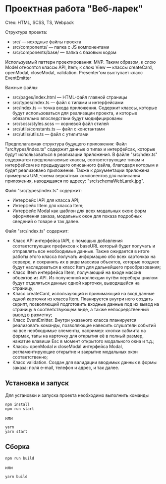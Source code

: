 # Проектная работа "Веб-ларек"

Стек: HTML, SCSS, TS, Webpack

Структура проекта:
- src/ — исходные файлы проекта
- src/components/ — папка с JS компонентами
- src/components/base/ — папка с базовым кодом

Используемый паттерн проектирования: MVP. Таким образом, к слою Model относятся классы API, Item; к слою View — классы createCard, openModal, closeModal, validation. Presenter'ом выступает класс EventEmitter

Важные файлы:
- src/pages/index.html — HTML-файл главной страницы
- src/types/index.ts — файл с типами и интерфейсами
- src/index.ts — точка входа приложения. Содержит классы, которые будут использоваться для реализации проекта, и которые обязательно впоследствии будут модифицированы
- src/scss/styles.scss — корневой файл стилей
- src/utils/constants.ts — файл с константами
- src/utils/utils.ts — файл с утилитами

Предполагаемая структура будущего приложения:
Файл "src/types/index.ts" содержит данные о типах и интерфейсах, которые будут использоваться в реализации приложения. В файле "src/ndex.ts" содержатся предполагаемые классы, соответствующие типам и интерфейсам из предыдущего описанного файла, благодаря которым и будет реализовано приложение. Также к документации приложена примерная UML-схема вероятных компонентов для написания приложения, находящаяся по адресу: "src/schemaWebLarek.jpg". 

Файл "src/types/index.ts" содержит:
- Интерфейс IAPI для класса API;
- Интерфейс IItem для класса Item;
- Интерфейс Modal как шаблон для всех модальных окон: форм оформления заказа, модальных окон для показа подробных сведений о товаре и так далее.

Файл "src/index.ts" содержит:
- Класс API интерфейса IAPI, с помощью добавления соответствующих префиксов к baseURL который будет получать и отправлять все необходимые данные. Также ожидается в итоге работы этого класса получать информацию обо всех карточках на сервере, и сохранять их в виде массива объектов, которые позднее будут наследоваться в класс Item для дальнейшего преобразования;
- Класс IItem интерфейса IItem, получающий на входе массив объектов из API. Из полученной коллекции путём перебора циклом будут отделяться данные одной карточки, выводящейся на страницу;
- Класс createCard, использующий и принимающий на вход данные одной карточки из класса Item. Планируется внутри него создать скрипт, позволяющий подготовить входные данные под их вывод на страницу в соответствующем виде, а также непосредственный вывод в разметку;
- Класс EventEmitter. Внутри указаного класса планируется реализовать команды, позволяющие навесить слушатели событий на все необходимые элементы, например: кнопки сабмита на формах, тапы на карточку для открытия её в полный размер, нажатие клавиши Esc в момент открытого модального окна и т.д.;
- Классы openModal и closeModal интерфейса Modal, регламентирующие открытие и закрытие модальных окон соответственно;
- Класс validation. Создан для валидации вводимых данных в формы заказа: поля e-mail, телефон и адрес, и так далее.


## Установка и запуск
Для установки и запуска проекта необходимо выполнить команды

```
npm install
npm run start
```

или

```
yarn
yarn start
```
## Сборка

```
npm run build
```

или

```
yarn build
```
